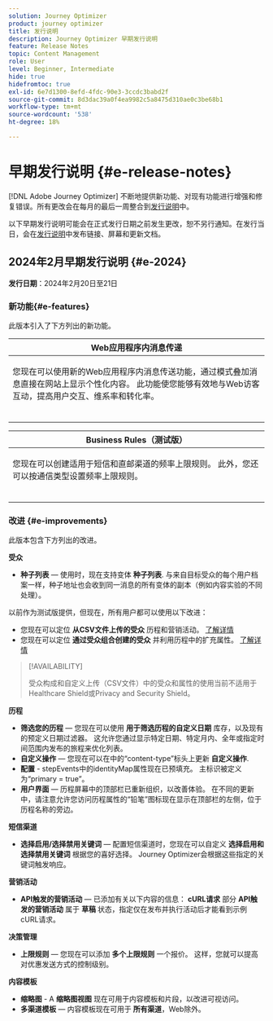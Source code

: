 ```yaml
---
solution: Journey Optimizer
product: journey optimizer
title: 发行说明
description: Journey Optimizer 早期发行说明
feature: Release Notes
topic: Content Management
role: User
level: Beginner, Intermediate
hide: true
hidefromtoc: true
exl-id: 6e7d1300-8efd-4fdc-90e3-3ccdc3babd2f
source-git-commit: 8d3dac39a0f4ea9982c5a8475d310ae0c3be68b1
workflow-type: tm+mt
source-wordcount: '538'
ht-degree: 18%

---
```


# 早期发行说明 {#e-release-notes}

[!DNL Adobe Journey Optimizer] 不断地提供新功能、对现有功能进行增强和修复错误。所有更改会在每月的最后一周整合到[发行说明](release-notes.md)中。

以下早期发行说明可能会在正式发行日期之前发生更改，恕不另行通知。在发行当日，会在[发行说明](release-notes.md)中发布链接、屏幕和更新文档。

## 2024年2月早期发行说明 {#e-2024}

**发行日期**：2024年2月20日至21日

### 新功能{#e-features}

此版本引入了下方列出的新功能。


<table>
<thead>
<tr>
<th><strong>Web应用程序内消息传递</strong><br/></th>
</tr>
</thead>
<tbody>
<tr>
<td>
<p>您现在可以使用新的Web应用程序内消息传送功能，通过模式叠加消息直接在网站上显示个性化内容。 此功能使您能够有效地与Web访客互动，提高用户交互、维系率和转化率。<br/><br/></p>
<!--img src="assets/do-not-localize/computed-attributes.gif"-->
</tr>
</tbody>
</table>


<table>
<thead>
<tr>
<th><strong>Business Rules（测试版）</strong><br/></th>
</tr>
</thead>
<tbody>
<tr>
<td>
<p>您现在可以创建适用于短信和直邮渠道的频率上限规则。 此外，您还可以按通信类型设置频率上限规则。<br/><br/></p>
<!--img src="assets/do-not-localize/computed-attributes.gif"-->
</tr>
</tbody>
</table>



### 改进 {#e-improvements}

此版本包含下方列出的改进。

**受众**

* **种子列表**  — 使用时，现在支持变体 **种子列表**. 与来自目标受众的每个用户档案一样，种子地址也会收到同一消息的所有变体的副本（例如内容实验的不同处理）。

以前作为测试版提供，但现在，所有用户都可以使用以下改进：

* 您现在可以定位 **从CSV文件上传的受众** 历程和营销活动。 [了解详情](../audience/about-audiences.md#segments-in-journey-optimizer)
* 您现在可以定位 **通过受众组合创建的受众** 并利用历程中的扩充属性。 [了解详情](../building-journeys/read-audience.md)

>[!AVAILABILITY]
>
>受众构成和自定义上传（CSV文件）中的受众和属性的使用当前不适用于Healthcare Shield或Privacy and Security Shield。

**历程**

* **筛选您的历程**  — 您现在可以使用 **用于筛选历程的自定义日期** 库存，以及现有的预定义日期过滤器。 这允许您通过显示特定日期、特定月内、全年或指定时间范围内发布的旅程来优化列表。
* **自定义操作**  — 您现在可以在中的“content-type”标头上更新 **自定义操作**.
* **配置** - stepEvents中的identityMap属性现在已预填充。 主标识被定义为“primary = true”。
* **用户界面**  — 历程屏幕中的顶部栏已重新组织，以改善体验。 在不同的更新中，请注意允许您访问历程属性的“铅笔”图标现在显示在顶部栏的左侧，位于历程名称的旁边。

**短信渠道**

* **选择启用/选择禁用关键词**  — 配置短信渠道时，您现在可以自定义 **选择启用和选择禁用关键词** 根据您的喜好选择。 Journey Optimizer会根据这些指定的关键词触发响应。

**营销活动**

* **API触发的营销活动**  — 已添加有关以下内容的信息： **cURL请求** 部分 **API触发的营销活动** 属于 **草稿** 状态，指定仅在发布并执行活动后才能看到示例cURL请求。

**决策管理**

* **上限规则**  — 您现在可以添加 **多个上限规则** 一个报价。 这样，您就可以提高对优惠发送方式的控制级别。

**内容模板**

* **缩略图** - A **缩略图视图** 现在可用于内容模板和片段，以改进可视访问。
* **多渠道模板**  — 内容模板现在可用于 **所有渠道**，Web除外。